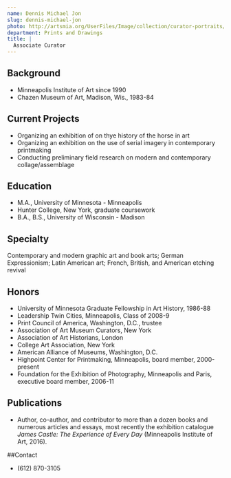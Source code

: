 ```yaml
---
name: Dennis Michael Jon
slug: dennis-michael-jon
photo: http://artsmia.org/UserFiles/Image/collection/curator-portraits/dennis-michael-jon.jpg
department: Prints and Drawings
title: |
  Associate Curator
---
```

## Background
- Minneapolis Institute of Art since 1990
- Chazen Museum of Art, Madison, Wis., 1983-84

## Current Projects
- Organizing an exhibition of on thye history of the horse in art
- Organizing an exhibition on the use of serial imagery in contemporary printmaking
- Conducting preliminary field research on modern and contemporary
  collage/assemblage

## Education
- M.A., University of Minnesota - Minneapolis
- Hunter College, New York, graduate coursework
- B.A., B.S., University of Wisconsin - Madison

## Specialty

Contemporary and modern graphic art and book arts; German Expressionism; Latin American art; French, British, and American etching revival

## Honors
- University of Minnesota Graduate Fellowship in Art History, 1986-88
- Leadership Twin Cities, Minneapolis, Class of 2008-9
- Print Council of America, Washington, D.C., trustee
- Association of Art Museum Curators, New York
- Association of Art Historians, London
- College Art Association, New York
- American Alliance of Museums, Washington, D.C.
- Highpoint Center for Printmaking, Minneapolis, board member, 2000-present
- Foundation for the Exhibition of Photography, Minneapolis and Paris, executive board member, 2006-11

## Publications
- Author, co-author, and contributor to more than a dozen books and
  numerous articles and essays, most recently the exhibition catalogue
  *James Castle: The Experience of Every Day* (Minneapolis Institute of
  Art, 2016).

##Contact
* (612) 870-3105
